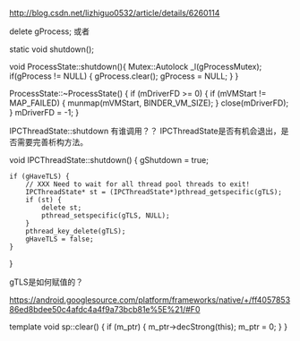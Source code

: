 http://blog.csdn.net/lizhiguo0532/article/details/6260114

delete gProcess;
或者


static  void shutdown();

void ProcessState::shutdown(){
    Mutex::Autolock _l(gProcessMutex);
    if(gProcess != NULL) {
        gProcess.clear();
        gProcess = NULL;
    }
}

ProcessState::~ProcessState()
{
    if (mDriverFD >= 0) {
        if (mVMStart != MAP_FAILED) {
            munmap(mVMStart, BINDER_VM_SIZE);
        }
        close(mDriverFD);
    }
    mDriverFD = -1;
}

IPCThreadState::shutdown 有谁调用？？
IPCThreadState是否有机会退出，是否需要完善析构方法。

void IPCThreadState::shutdown()
{
    gShutdown = true;

    if (gHaveTLS) {
        // XXX Need to wait for all thread pool threads to exit!
        IPCThreadState* st = (IPCThreadState*)pthread_getspecific(gTLS);
        if (st) {
            delete st;
            pthread_setspecific(gTLS, NULL);
        }
        pthread_key_delete(gTLS);
        gHaveTLS = false;
    }
}

gTLS是如何赋值的？

https://android.googlesource.com/platform/frameworks/native/+/ff405785386ed8bdee50c4afdc4a4f9a73bcb81e%5E%21/#F0


template<typename T>
void sp<T>::clear() {
    if (m_ptr) {
        m_ptr->decStrong(this);
        m_ptr = 0;
    }
}
